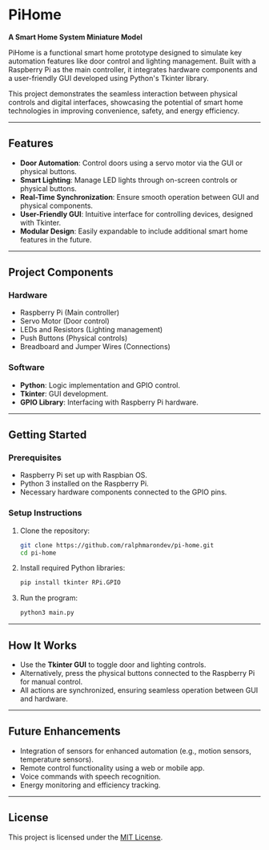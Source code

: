 # PiHome

**A Smart Home System Miniature Model**

PiHome is a functional smart home prototype designed to simulate key automation features like door control and lighting
management. Built with a Raspberry Pi as the main controller, it integrates hardware components and a user-friendly GUI
developed using Python's Tkinter library.

This project demonstrates the seamless interaction between physical controls and digital interfaces, showcasing the
potential of smart home technologies in improving convenience, safety, and energy efficiency.

---

## Features

- **Door Automation**: Control doors using a servo motor via the GUI or physical buttons.
- **Smart Lighting**: Manage LED lights through on-screen controls or physical buttons.
- **Real-Time Synchronization**: Ensure smooth operation between GUI and physical components.
- **User-Friendly GUI**: Intuitive interface for controlling devices, designed with Tkinter.
- **Modular Design**: Easily expandable to include additional smart home features in the future.

---

## Project Components

### **Hardware**

- Raspberry Pi (Main controller)
- Servo Motor (Door control)
- LEDs and Resistors (Lighting management)
- Push Buttons (Physical controls)
- Breadboard and Jumper Wires (Connections)

### **Software**

- **Python**: Logic implementation and GPIO control.
- **Tkinter**: GUI development.
- **GPIO Library**: Interfacing with Raspberry Pi hardware.

---

## Getting Started

### **Prerequisites**

- Raspberry Pi set up with Raspbian OS.
- Python 3 installed on the Raspberry Pi.
- Necessary hardware components connected to the GPIO pins.

### **Setup Instructions**

1. Clone the repository:
   ```bash
   git clone https://github.com/ralphmarondev/pi-home.git
   cd pi-home
   ```
2. Install required Python libraries:
   ```bash
   pip install tkinter RPi.GPIO
   ```
3. Run the program:
   ```bash
   python3 main.py
   ```

---

## How It Works

- Use the **Tkinter GUI** to toggle door and lighting controls.
- Alternatively, press the physical buttons connected to the Raspberry Pi for manual control.
- All actions are synchronized, ensuring seamless operation between GUI and hardware.

---

## Future Enhancements

- Integration of sensors for enhanced automation (e.g., motion sensors, temperature sensors).
- Remote control functionality using a web or mobile app.
- Voice commands with speech recognition.
- Energy monitoring and efficiency tracking.

---

## License

This project is licensed under the [MIT License](LICENSE.txt).
